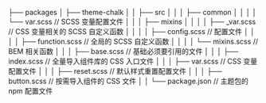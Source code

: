 ├── packages
│ ├── theme-chalk
│ │ ├── src
│ │ │ ├── common
│ │ │ │ └── var.scss // SCSS 变量配置文件
│ │ │ ├── mixins
│ │ │ │ ├── \_var.scss // CSS 变量相关的 SCSS 自定义函数
│ │ │ │ ├── config.scss // 配置文件
│ │ │ │ ├── function.scss // 全局的 SCSS 自定义函数
│ │ │ │ └── mixins.scss // BEM 相关函数
│ │ │ ├── base.scss // 基础必须要引用的文件
│ │ │ ├── index.scss // 全量导入组件库的 CSS 入口文件
│ │ │ ├── var.scss // CSS 变量配置文件
│ │ │ ├── reset.scss // 默认样式重置配置文件
│ │ │ ├── button.scss // 按需导入组件的 CSS 文件
│ │ └── package.json // 主题包的 npm 配置文件
